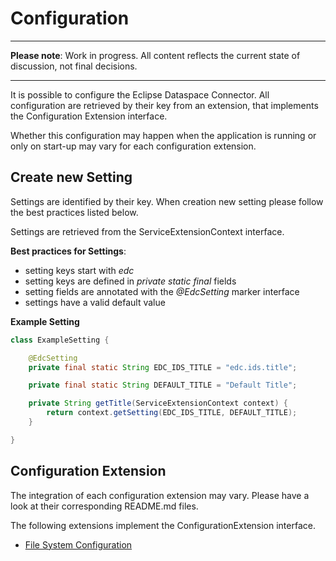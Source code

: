 # Configuration

---

**Please note**: Work in progress. All content reflects the current state of discussion, not final decisions.

---

It is possible to configure the Eclipse Dataspace Connector. All configuration are retrieved by their key from an
extension, that implements the Configuration Extension interface.

Whether this configuration may happen when the application is running or only on start-up may vary for each
configuration extension.

## Create new Setting

Settings are identified by their key. When creation new setting please follow the best practices listed below.

Settings are retrieved from the ServiceExtensionContext interface.

**Best practices for Settings**:

- setting keys start with _edc_
- setting keys are defined in _private static final_ fields
- setting fields are annotated with the _@EdcSetting_ marker interface
- settings have a valid default value

**Example Setting**

```java
class ExampleSetting {

    @EdcSetting
    private final static String EDC_IDS_TITLE = "edc.ids.title";

    private final static String DEFAULT_TITLE = "Default Title";

    private String getTitle(ServiceExtensionContext context) {
        return context.getSetting(EDC_IDS_TITLE, DEFAULT_TITLE);
    }

}
```

## Configuration Extension

The integration of each configuration extension may vary. Please have a look at their corresponding README.md files.

The following extensions implement the ConfigurationExtension interface.

- [File System Configuration](../../extensions/filesystem/configuration-fs/README.md)
